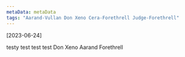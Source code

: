 ```yaml
---
metaData: metaData
tags: "Aarand-Vullan Don Xeno Cera-Forethrell Judge-Forethrell"
---
```


[2023-06-24]

testy test test test Don Xeno Aarand Forethrell